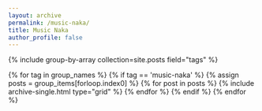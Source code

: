 ```yaml
---
layout: archive
permalink: /music-naka/
title: Music Naka
author_profile: false
---
```


<div class="grid__wrapper">
{% include group-by-array collection=site.posts field="tags" %}

{% for tag in group_names %}
  {% if tag == 'music-naka' %}
    {% assign posts = group_items[forloop.index0] %}
    {% for post in posts %}
      {% include archive-single.html type="grid" %}
    {% endfor %}
  {% endif %}
{% endfor %}
</div>

